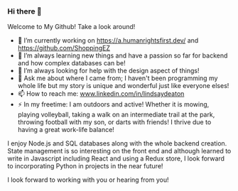 ### Hi there 👋
Welcome to My Github! Take a look around!
- 🔭 I’m currently working on https://a.humanrightsfirst.dev/ and https://github.com/ShoppingEZ
- 🌱 I’m always learning new things and have a passion so far for backend and how complex databases can be!
- 🤔 I’m always looking for help with the design aspect of things!
- 💬 Ask me about where I came from; I haven't been programming my whole life but my story is unique and wonderful just like everyone elses!
- 📫 How to reach me: www.linkedin.com/in/lindsaydeaton
- ⚡ In my freetime: I am outdoors and active! Whether it is mowing, playing volleyball, taking a walk on an intermediate trail at the park, throwing football with my son, or darts with friends!  I thrive due to having a great work-life balance!

I enjoy Node.js and SQL databases along with the whole backend creation. State management is so interesting on the front end and although learned to write in Javascript including React and using a Redux store, I look forward to incorporating Python in projects in the near future!

I look forward to working with you or hearing from you!
